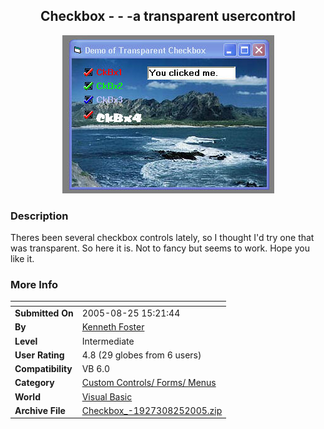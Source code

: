 ﻿<div align="center">

## Checkbox \- \- \-a transparent usercontrol

<img src="PIC20058251635144462.jpg">
</div>

### Description

Theres been several checkbox controls lately, so I thought I'd try one that was transparent. So here it is. Not to fancy but seems to work. Hope you like it.
 
### More Info
 


<span>             |<span>
---                |---
**Submitted On**   |2005-08-25 15:21:44
**By**             |[Kenneth Foster](https://github.com/Planet-Source-Code/PSCIndex/blob/master/ByAuthor/kenneth-foster.md)
**Level**          |Intermediate
**User Rating**    |4.8 (29 globes from 6 users)
**Compatibility**  |VB 6\.0
**Category**       |[Custom Controls/ Forms/  Menus](https://github.com/Planet-Source-Code/PSCIndex/blob/master/ByCategory/custom-controls-forms-menus__1-4.md)
**World**          |[Visual Basic](https://github.com/Planet-Source-Code/PSCIndex/blob/master/ByWorld/visual-basic.md)
**Archive File**   |[Checkbox\_\-1927308252005\.zip](https://github.com/Planet-Source-Code/kenneth-foster-checkbox-a-transparent-usercontrol__1-62322/archive/master.zip)








